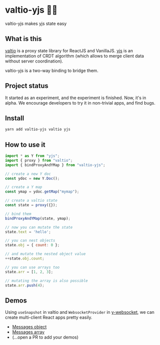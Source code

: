 # valtio-yjs 💊🚀

valtio-yjs makes yjs state easy

## What is this

[valtio](https://github.com/pmndrs/valtio) is
a proxy state library for ReactJS and VanillaJS.
[yjs](https://github.com/yjs/yjs) is
an implementation of CRDT algorithm
(which allows to merge client data without server coordination).

valtio-yjs is a two-way binding to bridge them.

## Project status

It started as an experiment, and the experiment is finished.
Now, it's in alpha.
We encourage developers to try it in non-trivial apps, and find bugs.

## Install

```bash
yarn add valtio-yjs valtio yjs
```

## How to use it

```js
import * as Y from "yjs";
import { proxy } from "valtio";
import { bindProxyAndYMap } from "valtio-yjs";

// create a new Y doc
const ydoc = new Y.Doc();

// create a Y map
const ymap = ydoc.getMap("mymap");

// create a valtio state
const state = proxy({});

// bind them
bindProxyAndYMap(state, ymap);

// now you can mutate the state
state.text = 'hello';

// you can nest objects
state.obj = { count: 0 };

// and mutate the nested object value
++state.obj.count;

// you can use arrays too
state.arr = [1, 2, 3];

// mutating the array is also possible
state.arr.push(4);
```

## Demos

Using `useSnapshot` in valtio and
`WebsocketProvider` in [y-websocket](https://github.com/yjs/y-websocket),
we can create multi-client React apps pretty easily.

- [Messages object](https://codesandbox.io/s/valtio-yjs-demo-ox3iy)
- [Messages array](https://codesandbox.io/s/valtio-yjs-array-demo-j1wkp)
- (...open a PR to add your demos)
